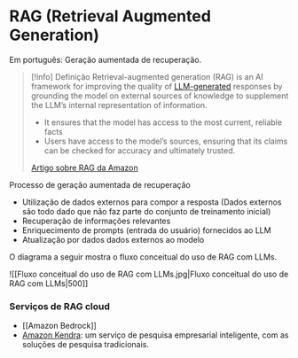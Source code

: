 # RAG (Retrieval Augmented Generation)
Em português: Geração aumentada de recuperação.

  
> [!info] Definição
> Retrieval-augmented generation (RAG) is an AI framework for improving the quality of [LLM-generated](https://www.youtube.com/watch?v=hfIUstzHs9A) responses by grounding the model on external sources of knowledge to supplement the LLM’s internal representation of information.
> 
> - It ensures that the model has access to the most current, reliable facts
> - Users have access to the model’s sources, ensuring that its claims can be checked for accuracy and ultimately trusted.
>   
>  [Artigo sobre RAG da Amazon](https://aws.amazon.com/pt/what-is/retrieval-augmented-generation/)

Processo de geração aumentada de recuperação

- Utilização de dados externos para compor a resposta (Dados externos são todo dado que não faz parte do conjunto de treinamento inicial)
- Recuperação de informações relevantes
- Enriquecimento de prompts (entrada do usuário) fornecidos ao LLM
- Atualização por dados dados externos ao modelo

O diagrama a seguir mostra o fluxo conceitual do uso de RAG com LLMs.

![[Fluxo conceitual do uso de RAG com LLMs.jpg|Fluxo conceitual do uso de RAG com LLMs|500]]

### Serviços de RAG cloud

- [[Amazon Bedrock]]
- [Amazon Kendra](https://aws.amazon.com/pt/kendra/): um serviço de pesquisa empresarial inteligente, com as soluções de pesquisa tradicionais.
